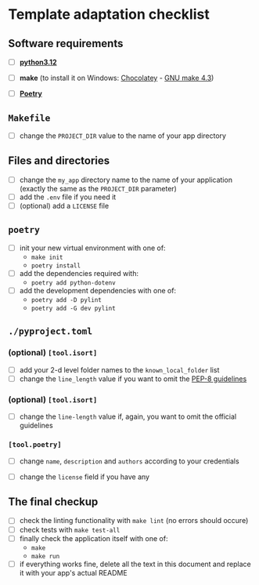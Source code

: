 # Template adaptation checklist
## Software requirements
- [ ] [**python3.12**](https://www.python.org/downloads/)
- [ ] **make** (to install it on Windows: [Chocolatey](https://github.com/chocolatey/choco) - [GNU make 4.3](https://community.chocolatey.org/packages/make))
- [ ] [**Poetry**](https://python-poetry.org/)


## `Makefile`
- [ ] change the `PROJECT_DIR` value to the name of your app directory

## Files and directories
- [ ] change the `my_app` directory name to the name of your application (exactly the same as the `PROJECT_DIR` parameter)
- [ ] add the `.env` file if you need it
- [ ] (optional) add a `LICENSE` file

## `poetry`
- [ ] init your new virtual environment with one of:
  - `make init` 
  - `poetry install`
- [ ] add the dependencies required with:
  - `poetry add python-dotenv` 
- [ ] add the development dependencies with one of: 
  - `poetry add -D pylint` 
  - `poetry add -G dev pylint` 

## `./pyproject.toml`
### (optional) `[tool.isort]`
- [ ] add your 2-d level folder names to the `known_local_folder` list
- [ ] change the `line_length` value if you want to omit the [PEP-8 guidelines](https://peps.python.org/pep-0008/#maximum-line-length)

### (optional) `[tool.isort]`
- [ ] change the `line-length` value if, again, you want to omit the official guidelines

### `[tool.poetry]`
- [ ] change `name`, `description` and `authors` according to your credentials
- [ ] change the `license` field if you have any


## The final checkup
- [ ] check the linting functionality with `make lint` (no errors should occure)
- [ ] check tests with `make test-all`
- [ ] finally check the application itself with one of: 
  - `make`  
  - `make run`
- [ ] if everything works fine, delete all the text in this document and replace it with your app's actual README
